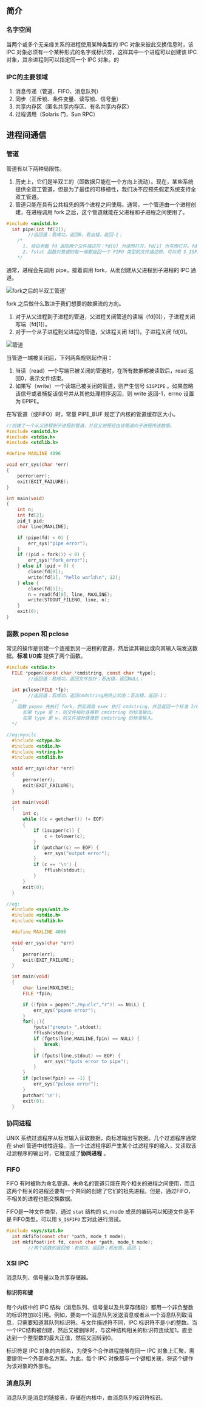 ## 简介

### 名字空间

当两个或多个无亲缘关系的进程使用某种类型的 IPC 对象来彼此交换信息时，该 IPC 对象必须有一个某种形式的名字或标识符，这样其中一个进程可以创建该 IPC 对象，其余进程则可以指定同一个 IPC 对象。的

### IPC的主要领域

1. 消息传递（管道、FIFO、消息队列）
2. 同步（互斥锁、条件变量、读写锁、信号量）
3. 共享内存区（匿名共享内存区、有名共享内存区）
4. 过程调用（Solaris 门，Sun RPC）



## 进程间通信

### 管道

管道有以下两种局限性。

1. 历史上，它们是半双工的（即数据只能在一个方向上流动）。现在，某些系统提供全双工管道，但是为了最佳的可移植性，我们决不应预先假定系统支持全双工管道。
2. 管道只能在具有公共祖先的两个进程之间使用。通常，一个管道由一个进程创建，在进程调用 fork 之后，这个管道就能在父进程和子进程之间使用了。

```c
#include <unistd.h>
  int pipe(int fd[2]);
        //返回值：若成功，返回0，若出错，返回-1；
	/*
	  1. 经由参数 fd 返回两个文件描述符：fd[0] 为读而打开，fd[1] 为写而打开。fd[1]的输出是fd[0]的输入。
	  2. fstat 函数对管道的每一端都返回一个 FIFO 类型的文件描述符。可以用 S_ISFIFO 宏来测试管道。
	*/
```

通常，进程会先调用 pipe，接着调用 fork，从而创建从父进程到子进程的 IPC 通道。

![fork之后的半双工管道](./image/fork之后的半双工管道.png)'

fork 之后做什么取决于我们想要的数据流的方向。

1. 对于从父进程到子进程的管道，父进程关闭管道的读端（fd[0]），子进程关闭写端（fd[1]）。
2. 对于一个从子进程到父进程的管道，父进程关闭 fd[1]，子进程关闭 fd[0]。

![管道](./image/管道.png)

当管道一端被关闭后，下列两条规则起作用：

1. 当读（read）一个写端已被关闭的管道时，在所有数据都被读取后，read 返回0，表示文件结束。
2. 如果写（write）一个读端已被关闭的管道，则产生信号 `SIGPIPE` 。如果忽略该信号或者捕捉该信号并从其他处理程序返回，则 write 返回-1，errno 设置为 EPIPE。

在写管道（或FIFO）时，常量 PIPE_BUF 规定了内核的管道缓存区大小。

```c
//创建了一个从父进程到子进程的管道，并且父进程经由该管道向子进程传送数据。
#include <unistd.h>
#include <stdio.h>
#include <stdlib.h>

#define MAXLINE 4096

void err_sys(char *err)
{
    perror(err);
    exit(EXIT_FAILURE);
}

int main(void)
{
    int n;
    int fd[2];
    pid_t pid;
    char line[MAXLINE];

    if (pipe(fd) < 0) {
        err_sys("pipe error");
    }
    if ((pid = fork()) < 0) {
        err_sys("fork_error");
    } else if (pid > 0) {
        close(fd[0]);
        write(fd[1], "hello world\n", 12);
    } else {
        close(fd[1]);
        n = read(fd[0], line, MAXLINE);
        write(STDOUT_FILENO, line, n);
    }
    exit(0);
}
```

### 函数 popen 和 pclose

常见的操作是创建一个连接到另一进程的管道，然后读其输出或向其输入端发送数据。**标准 I/O库** 提供了两个函数。

```c
#include <stdio.h>
  FILE *popen(const char *cmdstring, const char *type);
        //返回值：若成功，返回文件指针；若出错，返回NULL；

  int pclose(FILE *fp);
        //返回值：若成功，返回cmdstring的终止状态；若出错，返回-1；
  /*
    函数 popen 先执行 fork，然后调用 exec 执行 cmdstring，并且返回一个标准 I/O 文件指针。
      如果 type 是 r，则文件指针连接到 cmdstring 的标准输出。
      如果 type 是 w，则文件指针连接到 cmdstring 的标准输入。
  */

//eg:myuclc
  #include <ctype.h>
  #include <stdio.h>
  #include <string.h>
  #include <stdlib.h>

  void err_sys(char *err)
  {
      perror(err);
      exit(EXIT_FAILURE);
  }

  int main(void)
  {
      int c;
      while ((c = getchar()) != EOF)
      {
          if (isupper(c)) {
              c = tolower(c);
          }
          if (putchar(c) == EOF) {
              err_sys("output error");
          }
          if (c == '\n') {
              fflush(stdout);
          }
      }
      exit(0);
  }

//eg:
  #include <sys/wait.h>
  #include <stdio.h>
  #include <stdlib.h>

  #define MAXLINE 4096

  void err_sys(char *err)
  {
      perror(err);
      exit(EXIT_FAILURE);
  }

  int main(void)
  {
      char line[MAXLINE];
      FILE *fpin;

      if ((fpin = popen("./myuclc","r")) == NULL) {
          err_sys("popen error");
      }
      for(;;){
          fputs("prompt> ",stdout);
          fflush(stdout);
          if (fgets(line,MAXLINE,fpin) == NULL) {
              break;
          }
          if (fputs(line,stdout) == EOF) {
              err_sys("fputs error to pipe");
          }
      }
      if (pclose(fpin) == -1) {
          err_sys("pclose error");
      }
      putchar('\n');
      exit(0);
  }
```

### 协同进程

UNIX 系统过滤程序从标准输入读取数据，向标准输出写数据。几个过滤程序通常在 shell 管道中线性连接。当一个过滤程序即产生某个过滤程序的输入，又读取该过滤程序的输出时，它就变成了**协同进程** 。

### FIFO

FIFO 有时被称为命名管道。未命名的管道只能在两个相关的进程之间使用，而且这两个相关的进程还要有一个共同的创建了它们的祖先进程。但是，通过FIFO，不相关的进程也能交换数据。

FIFO是一种文件类型，通过 `stat` 结构的 st_mode 成员的编码可以知道文件是不是 FIFO类型。可以用 `S_ISFIFO` 宏对此进行测试。

```c
#include <sys/stat.h>
  int mkfifo(const char *path, mode_t mode);
  int mkfifoat(int fd, const char *path, mode_t mode);
        //两个函数的返回值：若成功，返回0；若出错，返回-1
```

### XSI IPC

消息队列、信号量以及共享存储器。

#### 标识符和键

每个内核中的 IPC 结构（消息队列、信号量以及共享存储段）都用一个非负整数的标识符加以引用。例如，要向一个消息队列发送消息或者从一个消息队列取消息，只需要知道其队列标识符。与文件描述符不同，IPC 标识符不是小的整数。当一个IPC结构被创建，然后又被删除时，与这种结构相关的标识符连续加1，直至达到一个整型数的最大正值，然后又回转到0。

标识符是 IPC 对象的内部名，为使多个合作进程能够在同一 IPC 对象上汇聚，需要提供一个外部命名方案。为此，每个 IPC 对像都与一个键相关联，将这个键作为该对象的外部名。

### 消息队列

消息队列是消息的链接表，存储在内核中，由消息队列标识符标识。